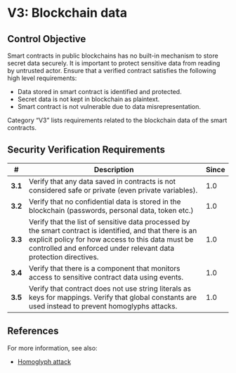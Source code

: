 # V3: Blockchain data

## Control Objective

Smart contracts in public blockchains has no built-in mechanism to store secret data securely. It is important to protect sensitive data from reading by untrusted actor. Ensure that a verified contract satisfies the following high level requirements:
* Data stored in smart contract is identified and protected.
* Secret data is not kept in blockchain as plaintext.
* Smart contract is not vulnerable due to data misrepresentation.

Category “V3” lists requirements related to the blockchain data of the smart contracts.

## Security Verification Requirements

| # | Description | Since |
| --- | --- | --- |
| **3.1** | Verify that any data saved in contracts is not considered safe or private (even private variables). | 1.0 |
| **3.2** | Verify that no confidential data is stored in the blockchain (passwords, personal data, token etc.) | 1.0 |
| **3.3** | Verify that the list of sensitive data processed by the smart contract is identified, and that there is an explicit policy for how access to this data must be controlled and enforced under relevant data protection directives. | 1.0 |
| **3.4** | Verify that there is a component that monitors access to sensitive contract data using events. | 1.0 |
| **3.5** | Verify that contract does not use string literals as keys for mappings. Verify that global constants are used instead to prevent homoglyphs attacks. | 1.0 |


## References

For more information, see also:

* [Homoglyph attack](https://github.com/Arachnid/uscc/tree/master/submissions-2017/marcogiglio)
